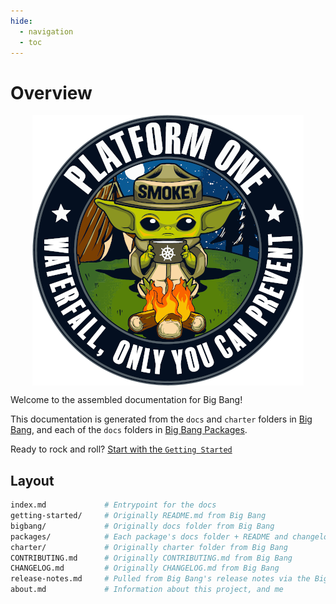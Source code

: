 ```yaml
---
hide:
  - navigation
  - toc
---
```


# Overview

<style>
img {
  display: block;
  margin-left: auto;
  margin-right: auto;
  width: auto;
}
</style>

![logo](static/img/p1-logo.png)

Welcome to the assembled documentation for Big Bang!

This documentation is generated from the `docs` and `charter` folders in [Big Bang](https://repo1.dso.mil/platform-one/big-bang/bigbang), and each of the `docs` folders in [Big Bang Packages](https://repo1.dso.mil/platform-one/big-bang/apps).

Ready to rock and roll? [Start with the `Getting Started`](./getting-started)

## Layout

```bash
index.md             # Entrypoint for the docs
getting-started/     # Originally README.md from Big Bang
bigbang/             # Originally docs folder from Big Bang
packages/            # Each package's docs folder + README and changelog
charter/             # Originally charter folder from Big Bang
CONTRIBUTING.md      # Originally CONTRIBUTING.md from Big Bang
CHANGELOG.md         # Originally CHANGELOG.md from Big Bang
release-notes.md     # Pulled from Big Bang's release notes via the Big Bang API
about.md             # Information about this project, and me
```
